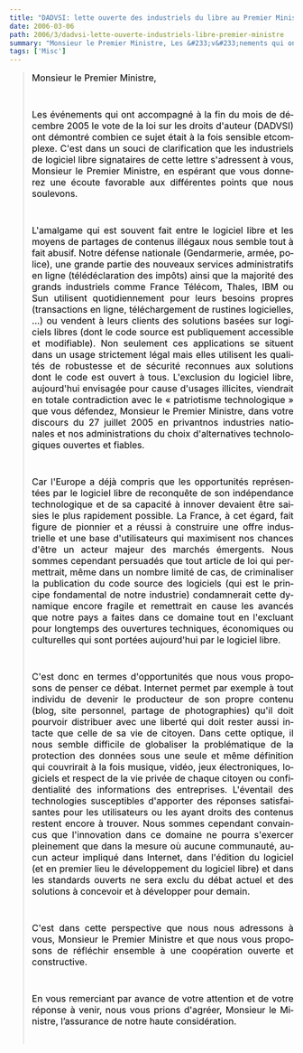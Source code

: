 ```yaml
---
title: "DADVSI: lette ouverte des industriels du libre au Premier Ministre"
date: 2006-03-06
path: 2006/3/dadvsi-lette-ouverte-industriels-libre-premier-ministre
summary: "Monsieur le Premier Ministre, Les &#233;v&#233;nements qui ont accompagn&#233; &#224; la fin du mois de d&#233;cembre 2005 le vote de la loi sur les droits d'auteur (DADVSI) ont d&#233;montr&#233; combien ce sujet &#233;tait &#224; la fois sensible etcomplexe."
tags: ['Misc']
---
```


<blockquote>
   <p style="margin-bottom: 0in;" align="justify" lang="fr-FR"><font color="#000000"><font size="3">Monsieur le Premier
   Ministre,</font></font></p>

   <p style="margin-bottom: 0in;" align="justify" lang="fr-FR"><br></p>

   <p style="margin-bottom: 0in;" align="justify" lang="fr-FR"><font color="#000000"><font size="3">Les &#233;v&#233;nements qui ont accompagn&#233; &#224; la fin
   du mois de d&#233;cembre 2005 le vote de la loi sur les droits d'auteur (DADVSI)
   ont d&#233;montr&#233; combien ce sujet &#233;tait &#224; la fois sensible etcomplexe. C'est
   dans un souci de clarification que les industriels de logiciel libre
   signataires de cette lettre s'adressent &#224; vous, Monsieur le Premier
   Ministre, en esp&#233;rant que vous donnerez une &#233;coute favorable aux
   diff&#233;rentes points que nous soulevons.</font></font></p>

   <p style="margin-bottom: 0in;" align="justify" lang="fr-FR"><br></p>

   <p style="margin-bottom: 0in;" align="justify"><span style=""><span style="font-style: normal;"><span lang="fr-FR"><font size="3"><font color="#000000">L'amalgame qui <font face="Thorndale, Times New Roman, serif"></font>est souvent fait entre le
   logiciel libre et les moyens de partages de contenus ill&#233;gaux nous semble
   tout &#224; fait abusif. Notre d&#233;fense nationale (Gendarmerie, arm&#233;e, police),
   une grande partie des nouveaux services administratifs en ligne
   (t&#233;l&#233;d&#233;claration des imp&#244;ts) ainsi que la majorit&#233; des grands industriels
   comme France T&#233;l&#233;com, Thales, IBM ou Sun utilisent quotidiennement pour
   leurs besoins propres (transactions en ligne, t&#233;l&#233;chargement de rustines
   logicielles, ...) ou vendent &#224; leurs clients des solutions bas&#233;es sur
   logiciels libres (dont le code source est publiquement accessible et
   modifiable). Non seulement ces applications se situent dans un usage
   strictement l&#233;gal mais elles utilisent les qualit&#233;s de robustesse et de
   s&#233;curit&#233; reconnues aux solutions dont le code est ouvert &#224; tous.
   L'exclusion du logiciel libre, aujourd'hui envisag&#233;e pour cause d'usages
   illicites, viendrait en totale contradiction avec le &#171;&#160;patriotisme
   technologique&#160;&#187; que vous d&#233;fendez, Monsieur le Premier Ministre, dans
   votre discours du 27 juillet 2005 en privantnos industries nationales et
   nos administrations du choix d'alternatives technologiques ouvertes et
   fiables.</font></font></span></span></span></p>

   <p style="margin-bottom: 0in; font-style: normal;" align="justify" lang="fr-FR"><br></p>

   <p style="margin-bottom: 0in; font-style: normal;" align="justify" lang="fr-FR"><font color="#000000"><font size="3">Car l'Europe a d&#233;j&#224;
   compris que les opportunit&#233;s repr&#233;sent&#233;es par le logiciel libre de
   reconqu&#234;te de son ind&#233;pendance technologique et de sa capacit&#233; &#224; innover
   devaient &#234;tre saisies le plus rapidement possible. La France, &#224; cet &#233;gard,
   fait figure de pionnier et a r&#233;ussi &#224; construire une offre industrielle et
   une base d'utilisateurs qui maximisent nos chances d'&#234;tre un acteur majeur
   des march&#233;s &#233;mergents. Nous sommes cependant persuad&#233;s que tout article de
   loi qui permettrait, <font face="Thorndale, Times New Roman, serif"></font>m&#234;me dans un nombre limit&#233;
   de cas, de criminaliser la publication du code source des logiciels (qui
   est le principe fondamental de notre industrie) condamnerait cette
   dynamique encore fragile et remettrait en cause les avanc&#233;s que notre pays
   a faites dans ce domaine tout en l'excluant pour longtemps des ouvertures
   techniques, &#233;conomiques ou culturelles qui sont port&#233;es aujourd'hui par le
   logiciel libre.</font></font></p>

   <p style="margin-bottom: 0in; font-style: normal;" align="justify" lang="fr-FR"><br></p>

   <p style="margin-bottom: 0in; font-style: normal;" align="justify" lang="fr-FR"><font color="#000000"><font size="3">C'est donc en termes
   d'opportunit&#233;s que nous vous proposons de penser ce d&#233;bat. Internet permet
   par exemple &#224; tout individu de devenir le producteur de son propre contenu
   (blog, site personnel, partage de photographies) qu'il doit pourvoir
   distribuer avec une libert&#233; qui doit rester aussi intacte que celle de sa
   vie de citoyen. Dans cette optique, il nous semble difficile de globaliser
   la probl&#233;matique de la protection des donn&#233;es sous une seule et m&#234;me
   d&#233;finition qui couvrirait &#224; la fois musique, vid&#233;o, jeux &#233;lectroniques,
   logiciels et respect de la vie priv&#233;e de chaque citoyen ou confidentialit&#233;
   des informations des entreprises. L'&#233;ventail des technologies susceptibles
   d'apporter des r&#233;ponses satisfaisantes pour les utilisateurs ou les ayant
   droits des contenus restent encore &#224; trouver. Nous sommes cependant
   convaincus que l'innovation dans ce domaine ne pourra s'exercer pleinement
   que dans la mesure o&#249; aucune communaut&#233;, aucun acteur impliqu&#233; dans
   Internet, dans l'&#233;dition du logiciel (et en premier lieu le d&#233;veloppement
   du logiciel libre) et dans les standards ouverts ne sera exclu du d&#233;bat
   actuel et des solutions &#224; concevoir et &#224; d&#233;velopper pour
   demain.</font></font></p>

   <p style="margin-bottom: 0in;" align="justify" lang="fr-FR"><br></p>

   <p style="margin-bottom: 0in; font-style: normal;" align="justify" lang="fr-FR"><font color="#000000"><font size="3">C'est dans cette
   perspective que nous nous adressons &#224; vous, Monsieur le Premier Ministre et
   que nous vous proposons de r&#233;fl&#233;chir ensemble &#224; une coop&#233;ration ouverte et
   constructive.</font></font></p>

   <p style="margin-bottom: 0in; font-style: normal;" align="justify" lang="fr-FR"><br></p>

   <p style="margin-bottom: 0in; font-style: normal;" align="justify" lang="fr-FR"><font color="#000000"><font size="3">En vous remerciant par
   avance de votre attention et de votre r&#233;ponse &#224; venir, nous vous prions
   d'agr&#233;er, Monsieur le Ministre, l&#8217;assurance de notre haute
   consid&#233;ration.</font></font></p>

   <p style="margin-bottom: 0in; font-style: normal;" align="justify" lang="fr-FR"><br></p>
  </blockquote> 

